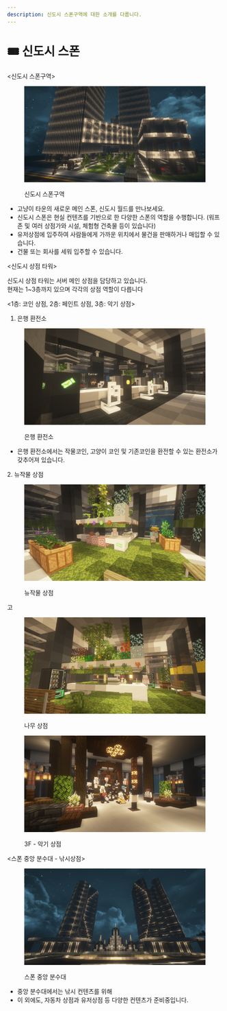 ```yaml
---
description: 신도시 스폰구역에 대한 소개를 다룹니다.
---
```


# 🎟️ 신도시 스폰

<신도시 스폰구역>

<figure><img src="../../../.gitbook/assets/2022-08-15_00.16.57 (1).png" alt=""><figcaption><p>신도시 스폰구역</p></figcaption></figure>

* 고냥이 타운의 새로운 메인 스폰, 신도시 월드를 만나보세요.
* 신도시 스폰은 현실 컨텐츠를 기반으로 한 다양한 스폰의 역할을 수행합니다. (워프존 및 여러 상점가와 시설, 체험형 건축물 등이 있습니다)&#x20;
* 유저상점에 입주하여 사람들에게 가까운 위치에서 물건을 판매하거나 매입할 수 있습니다.
* 건물 또는 회사를 세워 입주할 수 있습니다.&#x20;



<신도시 상점 타워>

신도시 상점 타워는 서버 메인 상점을 담당하고 있습니다. \
현재는 1\~3층까지 있으며 각각의 상점 역할이 다릅니다

<1층:  코인 상점, 2층: 페인트 상점, 3층: 악기 상점>

1. 은행 환전소&#x20;

<figure><img src="../../../.gitbook/assets/2022-08-15_00.51.12.png" alt=""><figcaption><p>은행 환전소</p></figcaption></figure>

* 은행 환전소에서는 작물코인, 고양이 코인 및 기존코인을 환전할 수 있는 환전소가 갖추어져 있습니다.



2\. 뉴작물 상점

<figure><img src="../../../.gitbook/assets/2022-08-15_00.50.45.png" alt=""><figcaption><p>뉴작물 상점</p></figcaption></figure>

고

<figure><img src="../../../.gitbook/assets/2022-08-15_00.51.39.png" alt=""><figcaption><p>나무 상점</p></figcaption></figure>

<figure><img src="../../../.gitbook/assets/2022-08-31_17.25.17 (1).png" alt=""><figcaption><p>3F - 악기 상점</p></figcaption></figure>

<스폰 중앙 분수대 - 낚시상점>

<figure><img src="../../../.gitbook/assets/2022-08-15_00.18.16.png" alt=""><figcaption><p>스폰 중앙 분수대</p></figcaption></figure>

* 중앙 분수대에서는 낚시 컨텐츠를 위해&#x20;
* 이 외에도, 자동차 상점과 유저상점 등 다양한 컨텐츠가 준비중입니다.
